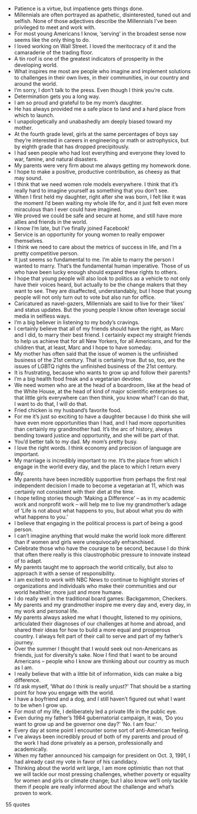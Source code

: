  - Patience is a virtue, but impatience gets things done.
 - Millennials are often portrayed as apathetic, disinterested, tuned out and selfish. None of those adjectives describe the Millennials I’ve been privileged to meet and work with.
 - For most young Americans I know, ‘serving’ in the broadest sense now seems like the only thing to do.
 - I loved working on Wall Street. I loved the meritocracy of it and the camaraderie of the trading floor.
 - A tin roof is one of the greatest indicators of prosperity in the developing world.
 - What inspires me most are people who imagine and implement solutions to challenges in their own lives, in their communities, in our country and around the world.
 - I’m sorry, I don’t talk to the press. Even though I think you’re cute.
 - Determination gets you a long way.
 - I am so proud and grateful to be my mom’s daughter.
 - He has always provided me a safe place to land and a hard place from which to launch.
 - I unapologetically and unabashedly am deeply biased toward my mother.
 - At the fourth grade level, girls at the same percentages of boys say they’re interested in careers in engineering or math or astrophysics, but by eighth grade that has dropped precipitously.
 - I had seen people who had lost everything and everyone they loved to war, famine, and natural disasters.
 - My parents were very firm about me always getting my homework done.
 - I hope to make a positive, productive contribution, as cheesy as that may sound.
 - I think that we need women role models everywhere. I think that it’s really hard to imagine yourself as something that you don’t see.
 - When I first held my daughter, right after she was born, I felt like it was the moment I’d been waiting my whole life for, and it just felt even more miraculous than I ever could have imagined.
 - We proved we could be safe and secure at home, and still have more allies and friends in the world.
 - I know I’m late, but I’ve finally joined Facebook!
 - Service is an opportunity for young women to really empower themselves.
 - I think we need to care about the metrics of success in life, and I’m a pretty competitive person.
 - It just seems so fundamental to me. I’m able to marry the person I wanted to marry. That’s the fundamental human imperative. Those of us who have been lucky enough should expand these rights to others.
 - I hope that young people will also look to politics as a vehicle to not only have their voices heard, but actually to be the change makers that they want to see. They are disaffected, understandably, but I hope that young people will not only turn out to vote but also run for office.
 - Caricatured as navel-gazers, Millennials are said to live for their ‘likes’ and status updates. But the young people I know often leverage social media in selfless ways.
 - I’m a big believer in listening to my body’s cravings.
 - I certainly believe that all of my friends should have the right, as Marc and I did, to marry their best friend. I certainly expect my straight friends to help us achieve that for all New Yorkers, for all Americans, and for the children that, at least, Marc and I hope to have someday.
 - My mother has often said that the issue of women is the unfinished business of the 21st century. That is certainly true. But so, too, are the issues of LGBTQ rights the unfinished business of the 21st century.
 - It is frustrating, because who wants to grow up and follow their parents?
 - I’m a big health food freak and a vegetarian devotee.
 - We need women who are at the head of a boardroom, like at the head of the White House, at the head of kind of major scientific enterprises so that little girls everywhere can then think, you know what? I can do that, I want to do that, I will do that.
 - Fried chicken is my husband’s favorite food.
 - For me it’s just so exciting to have a daughter because I do think she will have even more opportunities than I had, and I had more opportunities than certainly my grandmother had. It’s the arc of history, always bending toward justice and opportunity, and she will be part of that.
 - You’d better talk to my dad. My mom’s pretty busy.
 - I love the right words. I think economy and precision of language are important.
 - My marriage is incredibly important to me. It’s the place from which I engage in the world every day, and the place to which I return every day.
 - My parents have been incredibly supportive from perhaps the first real independent decision I made to become a vegetarian at 11, which was certainly not consistent with their diet at the time.
 - I hope telling stories though ‘Making a Difference’ – as in my academic work and nonprofit work – will help me to live my grandmother’s adage of ‘Life is not about what happens to you, but about what you do with what happens to you.’
 - I believe that engaging in the political process is part of being a good person.
 - I can’t imagine anything that would make the world look more different than if women and girls were unequivocally enfranchised.
 - Celebrate those who have the courage to be second, because I do think that often there really is this claustrophobic pressure to innovate instead of to adapt.
 - My parents taught me to approach the world critically, but also to approach it with a sense of responsibility.
 - I am excited to work with NBC News to continue to highlight stories of organizations and individuals who make their communities and our world healthier, more just and more humane.
 - I do really well in the traditional board games: Backgammon, Checkers.
 - My parents and my grandmother inspire me every day and, every day, in my work and personal life.
 - My parents always asked me what I thought, listened to my opinions, articulated their diagnoses of our challenges at home and abroad, and shared their ideas for how to build a more equal and prosperous country. I always felt part of their call to serve and part of my father’s journey.
 - Over the summer I thought that I would seek out non-Americans as friends, just for diversity’s sake. Now I find that I want to be around Americans – people who I know are thinking about our country as much as I am.
 - I really believe that with a little bit of information, kids can make a big difference.
 - I’d ask myself, ‘What do I think is really unjust?’ That should be a starting point for how you engage with the world.
 - I have a boyfriend and a dog, and I still haven’t figured out what I want to be when I grow up.
 - For most of my life, I deliberately led a private life in the public eye.
 - Even during my father’s 1984 gubernatorial campaign, it was, ‘Do you want to grow up and be governor one day?’ ‘No. I am four.’
 - Every day at some point I encounter some sort of anti-American feeling.
 - I’ve always been incredibly proud of both of my parents and proud of the work I had done privately as a person, professionally and academically.
 - When my father announced his campaign for president on Oct. 3, 1991, I had already cast my vote in favor of his candidacy.
 - Thinking about the world writ large, I am more optimistic than not that we will tackle our most pressing challenges, whether poverty or equality for women and girls or climate change; but I also know we’ll only tackle them if people are really informed about the challenge and what’s proven to work.

55 quotes
